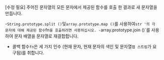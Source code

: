 [수정 필요]
주어진 문자열의 모든 문자에서 제공된 함수를 호출 한 결과로 새 문자열을 만듭니다.

-`String.prototype.split ()`및`array.prototype.map ()`를 사용하여`str '의 각 문자에 대해 제공된 함수`fn`을 호출하려면 사용하십시오.
-`array.prototype.join ()`를 사용하여 문자 배열을 문자열로 재결합합니다.
- 콜백 함수`fn`은 세 가지 인수 (현재 문자, 현재 문자의 색인 및 문자열`맵 스트링`가 요구됨)를 취합니다.